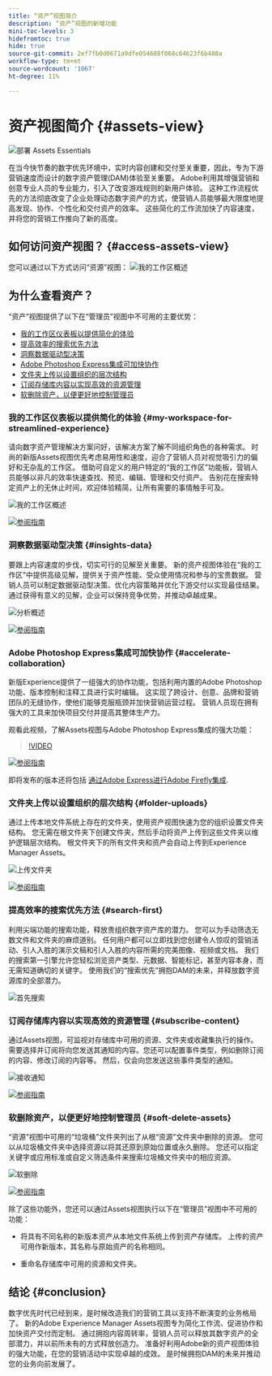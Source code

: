 ```yaml
---
title: “资产”视图简介
description: “资产”视图的新增功能
mini-toc-levels: 3
hidefromtoc: true
hide: true
source-git-commit: 2ef7fb0d0671a9dfe054608f068c64623f6b488a
workflow-type: tm+mt
source-wordcount: '1067'
ht-degree: 11%

---
```



# 资产视图简介 {#assets-view}

![部署 Assets Essentials](assets/banner-image.jpg)

在当今快节奏的数字优先环境中，实时内容创建和交付至关重要，因此，专为下游营销速度而设计的数字资产管理(DAM)体验至关重要。 Adobe利用其增强营销和创意专业人员的专业能力，引入了改变游戏规则的新用户体验。 这种工作流程优先的方法彻底改变了企业处理动态数字资产的方式，使营销人员能够最大限度地提高发现、协作、个性化和交付资产的效率。 这些简化的工作流加快了内容速度，并将您的营销工作推向了新的高度。

## 如何访问资产视图？ {#access-assets-view}

您可以通过以下方式访问“资源”视图：
![我的工作区概述](assets/assets-view.png)

<!--

* **Toggle in Admin view**

    * Log into [!DNL Experience Manager] using Cloud Manager.
    * Navigate to **[!UICONTROL Assets]** > **[!UICONTROL Files]**.
    * Click the profile icon on the top right corner.
    * Click **[!UICONTROL Switch View]** from the **[!UICONTROL Profile Settings]** section.
    Repeat these steps to switch back to the Admin view.

* **Product Switcher**
    * Log into [!DNL Experience Manager] and click ![Product selector](assets/waffle-icon.svg).
    * Select **[!UICONTROL Experience Manager Assets]** to access the Assets view.
    * Select **[!UICONTROL Experience Manager]** to access the Admin view.

* **Quick Links** 
    * Log into experience.adobe.com.
    * Click **[!UICONTROL Experience Manager Assets]** to access the Assets view.
    * Click **[!UICONTROL Experience Manager Assets]** to access the Assets view.

    -->

## 为什么查看资产？

“资产”视图提供了以下在“管理员”视图中不可用的主要优势：

* [我的工作区仪表板以提供简化的体验](#my-workspace-for-streamlined-experience)
* [提高效率的搜索优先方法](#search-first)
* [洞察数据驱动型决策](#insights-data)
* [Adobe Photoshop Express集成可加快协作](#accelerate-collaboration)
* [文件夹上传以设置组织的层次结构](#folder-uploads)
* [订阅存储库内容以实现高效的资源管理](#subscribe-content)
* [软删除资产，以便更好地控制管理员](#soft-delete-assets)

### 我的工作区仪表板以提供简化的体验 {#my-workspace-for-streamlined-experience}

请向数字资产管理解决方案问好，该解决方案了解不同组织角色的各种需求。 时尚的新版Assets视图优先考虑易用性和速度，迎合了营销人员对视觉吸引力的偏好和无杂乱的工作区。 借助可自定义的用户特定的“我的工作区”功能板，营销人员能够以非凡的效率快速查找、预览、编辑、管理和交付资产。 告别花在搜索特定资产上的无休止时间，欢迎体验精简，让所有需要的事情触手可及。

![我的工作区概述](assets/my-workspace-demo.gif)

[![参阅指南](https://helpx.adobe.com/content/dam/help/en/marketing-cloud/how-to/digital-foundation/_jcr_content/main-pars/image_1250343773/see-the-guide-sm.png)](my-workspace.md)

### 洞察数据驱动型决策 {#insights-data}

要跟上内容速度的步伐，切实可行的见解至关重要。 新的资产视图体验在“我的工作区”中提供高级见解，提供关于资产性能、受众使用情况和参与的宝贵数据。 营销人员可以制定数据驱动型决策、优化内容策略并优化下游交付以实现最佳结果。 通过获得有意义的见解，企业可以保持竞争优势，并推动卓越成果。

![分析概述](assets/insights-overview.gif)

[![参阅指南](https://helpx.adobe.com/content/dam/help/en/marketing-cloud/how-to/digital-foundation/_jcr_content/main-pars/image_1250343773/see-the-guide-sm.png)](manage-reports.md#view-live-statistics)

### Adobe Photoshop Express集成可加快协作 {#accelerate-collaboration}

新版Experience提供了一组强大的协作功能，包括利用内置的Adobe Photoshop功能、版本控制和注释工具进行实时编辑。 这实现了跨设计、创意、品牌和营销团队的无缝协作，使他们能够克服瓶颈并加快营销运营过程。 营销人员现在拥有强大的工具来加快项目交付并提高其整体生产力。

观看此视频，了解Assets视图与Adobe Photoshop Express集成的强大功能：

>[!VIDEO](https://video.tv.adobe.com/v/3420922)

[![参阅指南](https://helpx.adobe.com/content/dam/help/en/marketing-cloud/how-to/digital-foundation/_jcr_content/main-pars/image_1250343773/see-the-guide-sm.png)](edit-images.md)

即将发布的版本还将包括 [通过Adobe Express进行Adobe Firefly集成](https://firefly.adobe.com/?gclid=EAIaIQobChMIlZeKuNfj_wIVeyCtBh3e5g2cEAAYASAAEgL56_D_BwE&amp;sdid=JM4FW6VL&amp;mv=search&amp;mv2=paidsearch&amp;ef_id=EAIaIQobChMIlZeKuNfj_wIVeyCtBh3e5g2cEAAYASAAEgL56_D_BwE:G:s&amp;s_kwcid=AL!3085!3!652077237594！e!!g!!adobe%20firefly！19870733758!148140507838).

### 文件夹上传以设置组织的层次结构 {#folder-uploads}

通过上传本地文件系统上存在的文件夹，使用资产视图快速为您的组织设置文件夹结构。 您无需在根文件夹下创建文件夹，然后手动将资产上传到这些文件夹以维护逻辑层次结构。 根文件夹下的所有文件夹和资产会自动上传到Experience Manager Assets。

![上传文件夹](assets/folder-uploads.gif)

[![参阅指南](https://helpx.adobe.com/content/dam/help/en/marketing-cloud/how-to/digital-foundation/_jcr_content/main-pars/image_1250343773/see-the-guide-sm.png)](add-delete.md)

### 提高效率的搜索优先方法 {#search-first}

利用尖端功能的搜索功能，释放贵组织数字资产库的潜力。 您可以为手动筛选无数文件和文件夹的麻烦道别。 任何用户都可以立即找到您创建令人惊叹的营销活动、引人入胜的演示文稿和引人入胜的内容所需的完美图像、视频或文档。 我们的搜索第一引擎允许您轻松浏览资产类型、元数据、智能标记，甚至内容本身，而无需知道确切的关键字。 使用我们的“搜索优先”拥抱DAM的未来，并释放数字资源库的全部潜力。

![首先搜索](assets/search-first.gif)

### 订阅存储库内容以实现高效的资源管理 {#subscribe-content}

通过Assets视图，可监视对存储库中可用的资源、文件夹或收藏集执行的操作。 需要选择并订阅将向您发送其通知的内容。您还可以配置事件类型，例如删除订阅的内容、修改订阅的内容等。 然后，仅会向您发送这些事件类型的通知。

![接收通知](assets/notifications.gif)

[![参阅指南](https://helpx.adobe.com/content/dam/help/en/marketing-cloud/how-to/digital-foundation/_jcr_content/main-pars/image_1250343773/see-the-guide-sm.png)](manage-notifications.md)

### 软删除资产，以便更好地控制管理员 {#soft-delete-assets}

“资源”视图中可用的“垃圾桶”文件夹列出了从根“资源”文件夹中删除的资源。 您可以从垃圾桶文件夹中选择资源以将其还原到原始位置或永久删除。 您还可以指定关键字或应用标准或自定义筛选条件来搜索垃圾桶文件夹中的相应资源。

![软删除](assets/soft-delete.gif)

[![参阅指南](https://helpx.adobe.com/content/dam/help/en/marketing-cloud/how-to/digital-foundation/_jcr_content/main-pars/image_1250343773/see-the-guide-sm.png)](navigate-view.md)

除了这些功能外，您还可以通过Assets视图执行以下在“管理员”视图中不可用的功能：

* 将具有不同名称的新版本资产从本地文件系统上传到资产存储库。 上传的资产可用作新版本，其名称与原始资产的名称相同。

* 重命名存储库中可用的资源和文件夹。

## 结论 {#conclusion}

数字优先时代已经到来，是时候改造我们的营销工具以支持不断演变的业务格局了。 新的Adobe Experience Manager Assets视图专为简化工作流、促进协作和加快资产交付而定制。 通过拥抱内容周转率，营销人员可以释放其数字资产的全部潜力，并以前所未有的方式释放创造力。 准备好利用Adobe新的资产视图体验的强大功能，在您的营销活动中实现卓越的成效。 是时候拥抱DAM的未来并推动您的业务向前发展了。




